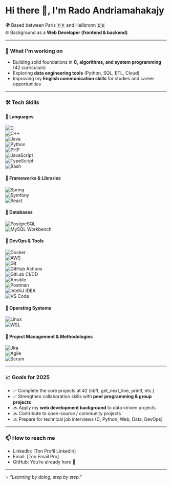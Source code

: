 # Hi there 👋, I'm Rado Andriamahakajy

<!-- 🎓 Currently studying at [42 Heilbronn](https://www.42heilbronn.de/) since July 2025  -->
<!-- 💻 Data Engineering bootcamp @ [Le Wagon](https://www.lewagon.com/)  -->
🌍 Based between Paris 🇫🇷 and Heilbronn 🇩🇪  
🌐 Background as a **Web Developer (frontend & backend)**  

---

### 🚀 What I'm working on
- Building solid foundations in **C, algorithms, and system programming** (42 curriculum)  
- Exploring **data engineering tools** (Python, SQL, ETL, Cloud)  
- Improving my **English communication skills** for studies and career opportunities  

---

### 🛠️ Tech Skills  

#### 🔹 Languages  
![C](https://img.shields.io/badge/C-00599C?style=for-the-badge&logo=c&logoColor=white)  
![C++](https://img.shields.io/badge/C++-00599C?style=for-the-badge&logo=cplusplus&logoColor=white)  
![Java](https://img.shields.io/badge/Java-007396?style=for-the-badge&logo=java&logoColor=white)  
![Python](https://img.shields.io/badge/Python-3776AB?style=for-the-badge&logo=python&logoColor=white)  
![PHP](https://img.shields.io/badge/PHP-777BB4?style=for-the-badge&logo=php&logoColor=white)  
![JavaScript](https://img.shields.io/badge/JavaScript-323330?style=for-the-badge&logo=javascript&logoColor=F7DF1E)  
![TypeScript](https://img.shields.io/badge/TypeScript-007ACC?style=for-the-badge&logo=typescript&logoColor=white)  
![Bash](https://img.shields.io/badge/Bash-121011?style=for-the-badge&logo=gnu-bash&logoColor=white)  

#### 🔹 Frameworks & Libraries  
![Spring](https://img.shields.io/badge/Spring-6DB33F?style=for-the-badge&logo=spring&logoColor=white)  
![Symfony](https://img.shields.io/badge/Symfony-000000?style=for-the-badge&logo=symfony&logoColor=white)  
![React](https://img.shields.io/badge/React-20232A?style=for-the-badge&logo=react&logoColor=61DAFB)  

#### 🔹 Databases  
![PostgreSQL](https://img.shields.io/badge/PostgreSQL-316192?style=for-the-badge&logo=postgresql&logoColor=white)  
![MySQL Workbench](https://img.shields.io/badge/MySQL_Workbench-4479A1?style=for-the-badge&logo=mysql&logoColor=white)  

#### 🔹 DevOps & Tools  
![Docker](https://img.shields.io/badge/Docker-2496ED?style=for-the-badge&logo=docker&logoColor=white)  
![AWS](https://img.shields.io/badge/AWS-232F3E?style=for-the-badge&logo=amazon-aws&logoColor=white)  
![Git](https://img.shields.io/badge/Git-F05032?style=for-the-badge&logo=git&logoColor=white)  
![GitHub Actions](https://img.shields.io/badge/GitHub%20Actions-2088FF?style=for-the-badge&logo=github-actions&logoColor=white)  
![GitLab CI/CD](https://img.shields.io/badge/GitLab%20CI%2FCD-FC6D26?style=for-the-badge&logo=gitlab&logoColor=white)  
![Ansible](https://img.shields.io/badge/Ansible-EE0000?style=for-the-badge&logo=ansible&logoColor=white)  
![Postman](https://img.shields.io/badge/Postman-FF6C37?style=for-the-badge&logo=postman&logoColor=white)  
![IntelliJ IDEA](https://img.shields.io/badge/IntelliJ%20IDEA-000000?style=for-the-badge&logo=intellij-idea&logoColor=white)  
![VS Code](https://img.shields.io/badge/VS%20Code-0078d7?style=for-the-badge&logo=visual-studio-code&logoColor=white)  

#### 🔹 Operating Systems  
![Linux](https://img.shields.io/badge/Linux-FCC624?style=for-the-badge&logo=linux&logoColor=black)  
![WSL](https://img.shields.io/badge/WSL-4D4D4D?style=for-the-badge&logo=windows&logoColor=white)  

#### 🔹 Project Management & Methodologies  
![Jira](https://img.shields.io/badge/Jira-0052CC?style=for-the-badge&logo=jira&logoColor=white)  
![Agile](https://img.shields.io/badge/Agile-2496ED?style=for-the-badge&logo=scrumalliance&logoColor=white)  
![Scrum](https://img.shields.io/badge/Scrum-6DB33F?style=for-the-badge&logo=scrumalliance&logoColor=white)  

---

### 📈 Goals for 2025
- ✅ Complete the core projects at 42 (libft, get_next_line, printf, etc.)  
- ✅ Strengthen collaboration skills with **peer programming & group projects**  
- 🔜 Apply my **web development background** to data-driven projects  
- 🔜 Contribute to open-source / community projects  
- 🔜 Prepare for technical job interviews (C, Python, Web, Data, DevOps)  

---

### 📫 How to reach me
- LinkedIn: [Ton Profil LinkedIn]  
- Email: [Ton Email Pro]  
- GitHub: You’re already here 🚀  

---

⭐️ *"Learning by doing, step by step."*  
